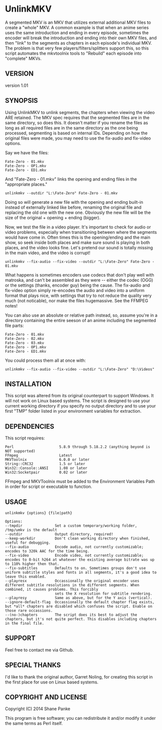 # UnlinkMKV

A segmented MKV is an MKV that utilizes external additional MKV files to create a "whole" MKV. A common example is that when an anime series uses the same introduction and ending in every episode, sometimes the encoder will break the introduction and ending into their own MKV files, and then "link" to the segments as chapters in each episode's individual MKV. The problem is that very few players/filters/splitters support this, so this script automates the mkvtoolnix tools to "Rebuild" each episode into "complete" MKVs.

## VERSION

version 1.01

## SYNOPSIS

Using UnlinkMKV to unlink segments, the chapters when viewing the video ARE retained. The MKV spec requires that the segmented files are in the same directory, so does this. It doesn't matter if you rename the files as long as all required files are in the same directory as the one being processed, segmenting is based on internal IDs. Depending on how the original files were made, you may need to use the fix-audio and fix-video options.

Say we have the files:

   ```
   Fate-Zero - 01.mkv
   Fate-Zero - OP1.mkv
   Fate-Zero - ED1.mkv
   ```

And "Fate-Zero - 01.mkv" links the opening and ending files in the "appropriate places."

   ```
   unlinkmkv --outdir "L:\Fate-Zero" Fate-Zero - 01.mkv
   ```

Doing so will generate a new file with the opening and ending built-in instead of externally linked like before, renaming the original file and replacing the old one with the new one. Obviously the new file will be the size of the original + opening + ending (bigger).

Now, we test the file in a video player. It's important to check for audio or video problems, especially when transitioning between where the segments would have come in. Often times this is the opening/ending and the main show, so seek inside both places and make sure sound is playing in both places, and the video looks fine. Let's
pretend our sound is totally missing in the main video, and the video is corrupt!

   ```
   unlinkmkv --fix-audio --fix-video --outdir "L:\Fate-Zero" Fate-Zero - 01.mkv
   ```

What happens is sometimes encoders use codecs that don't play well with matroska, and can't be assembled as they were -- either the codec (OGG) or the settings (thanks, encoder guy) being the cause. The fix-audio and fix-video option simply re-encodes the audio and video into a uniform format that plays nice, with settings that try to not reduce the quality very much (not noticable), nor make the files hugemassive. See the FFMPEG notes!

You can also use an absolute or relative path instead, so, assume you're in a directory containing the entire seeson of an anime including the segmented file parts:

   ```
   Fate-Zero - 01.mkv
   Fate-Zero - 02.mkv
   Fate-Zero - 03.mkv
   Fate-Zero - OP1.mkv
   Fate-Zero - ED1.mkv
   ```

You could process them all at once with:

   ```
   unlinkmkv --fix-audio --fix-video --outdir "L:\Fate-Zero" "D:\Videos"
   ```

## INSTALLATION

This script was altered from its original counterpart to support Windows. It will not work on Linux based systems. The script is designed to use your current working directory if you specify no output directory and to use your first "TMP" folder listed in your environment variables for extraction.

## DEPENDENCIES

This script requires:

   ```
   Perl        				5.8.9 through 5.18.2.2 (anything beyond is NOT supported)
   FFmpeg					Latest
   MKVToolnix  				6.0.0 or later
   String::CRC32			1.5 or later
   Win32::Console::ANSI		1.08 or later
   Win32:Socketpair			0.02 or later
   ```
   
   FFmpeg and MKVToolnix must be added to the Environment Variables Path in order for script or executable to function.
   

## USAGE

   ```
   unlinkmkv {options} {file|path}

   Options:
   --tmpdir               Set a custom temporary/working folder, /tmp/umkv is the default
   --outdir               Output directory, required!
   --keep-workdir         Don't clean working directory when finished, useful for debugging.
   --fix-audio            Encode audio, not currently customizable; encodes to 320k AAC for the time being.
   --fix-video            Encode video, not currently customizable; encodes to 8-bit h264 at whatever the existing average bitrate was up to 110% higher then that.
   --fix-subtitles        Defaults to on. Sometimes groups don't use uniform subtitle styles and fonts in all segments, it's a good idea to leave this enabled.
   --playresx             Occassionally the original encoder uses different subtitle resolutions in the different segments. When combined, it causes problems. This forcibly
                          sets the X resolution for subtitle rendering.
   --playresy             Same as above, but for the Y axis (vertical).
   --ignore-default-flag  Occassionally the default chapter flag exists, but *all* chapters are disabled which confuses the script. Enable on those rare occassions.
   --(no-)chapters        The script does its best to adjust the chapters, but it's not quite perfect. This disables including chapters in the final file.
   ```
   

## SUPPORT

Feel free to contact me via Github.

## SPECIAL THANKS

I'd like to thank the original author, Garret Noling, for creating this script in the first place for use on Linux based systems.


## COPYRIGHT AND LICENSE

Copyright (C) 2014 Shane Panke

This program is free software; you can redistribute it and/or modify it under the same terms as Perl itself.
